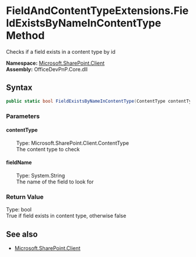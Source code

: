 # FieldAndContentTypeExtensions.FieldExistsByNameInContentType Method  
Checks if a field exists in a content type by id  

**Namespace:** [Microsoft.SharePoint.Client](Microsoft.SharePoint.Client.md)  
**Assembly:** OfficeDevPnP.Core.dll  
## Syntax
```C#
public static bool FieldExistsByNameInContentType(ContentType contentType, String fieldName)
```
### Parameters
#### contentType  
&emsp;&emsp;Type: Microsoft.SharePoint.Client.ContentType  
&emsp;&emsp;The content type to check  

#### fieldName  
&emsp;&emsp;Type: System.String  
&emsp;&emsp;The name of the field to look for  

### Return Value
Type: bool  
True if field exists in content type, otherwise false

## See also
- [Microsoft.SharePoint.Client](Microsoft.SharePoint.Client.md)
